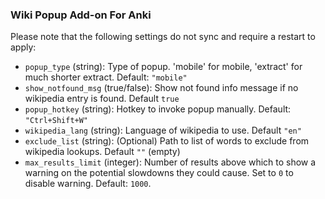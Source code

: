 ### Wiki Popup Add-on For Anki

Please note that the following settings do not sync and require a restart to apply:
- `popup_type` (string): Type of popup. 'mobile' for mobile, 'extract' for much shorter extract. Default: `"mobile"`
- `show_notfound_msg` (true/false): Show not found info message if no wikipedia entry is found. Default `true` 
- `popup_hotkey` (string): Hotkey to invoke popup manually. Default: `"Ctrl+Shift+W"`
- `wikipedia_lang` (string): Language of wikipedia to use. Default `"en"`
- `exclude_list` (string): (Optional) Path to list of words to exclude from wikipedia lookups. Default `""` (empty)
- `max_results_limit` (integer): Number of results above which to show a warning on the potential slowdowns they could cause. Set to `0` to disable warning. Default: `1000`.
